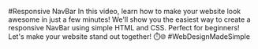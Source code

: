 #Responsive NavBar
In this video, learn how to make your website look awesome in just a few minutes! We'll show you the easiest way to create a responsive NavBar using simple HTML and CSS. Perfect for beginners! Let's make your website stand out together! ⏱️🌐 #WebDesignMadeSimple
